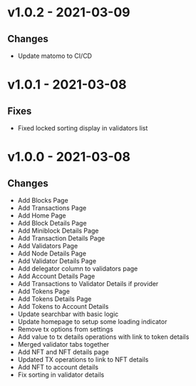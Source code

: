 # v1.0.2 - 2021-03-09

## Changes
- Update matomo to CI/CD

# v1.0.1 - 2021-03-08

## Fixes
- Fixed locked sorting display in validators list

# v1.0.0 - 2021-03-08

## Changes
- Add Blocks Page
- Add Transactions Page
- Add Home Page
- Add Block Details Page
- Add Miniblock Details Page
- Add Transaction Details Page
- Add Validators Page
- Add Node Details Page
- Add Validator Details Page
- Add delegator column to validators page
- Add Account Details Page
- Add Transactions to Validator Details if provider
- Add Tokens Page
- Add Tokens Details Page
- Add Tokens to Account Details
- Update searchbar with basic logic
- Update homepage to setup some loading indicator
- Remove tx options from settings
- Add value to tx details operations with link to token details
- Merged validator tabs together
- Add NFT and NFT details page
- Updated TX operations to link to NFT details
- Add NFT to account details
- Fix sorting in validator details
